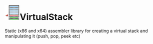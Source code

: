 # ![](/assets/VirtualStack.png)VirtualStack

Static (x86 and x64) assembler library for creating a virtual stack and manipulating it (push, pop, peek etc)
